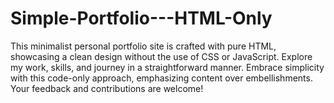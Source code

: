 # Simple-Portfolio---HTML-Only
This minimalist personal portfolio site is crafted with pure HTML, showcasing a clean design without the use of CSS or JavaScript. Explore my work, skills, and journey in a straightforward manner. Embrace simplicity with this code-only approach, emphasizing content over embellishments. Your feedback and contributions are welcome!

